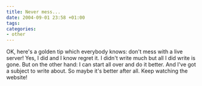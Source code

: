 ```yaml
---
title: Never mess...
date: 2004-09-01 23:58 +01:00
tags:
categories:
- other
---
```

OK, here's a golden tip which everybody knows: don't mess with a live server! Yes, I did and I know regret it.
I didn't write much but all I did write is gone. 
But on the other hand: I can start all over and do it better. And I've got a subject to write about. So maybe it's better after all. Keep watching the website!
